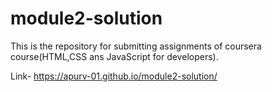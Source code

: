 # module2-solution
This is the repository for submitting assignments of coursera course(HTML,CSS ans JavaScript for developers).

Link- https://apurv-01.github.io/module2-solution/
